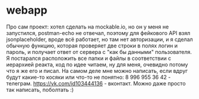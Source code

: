 # webapp
Про сам проект: хотел сделать на mockable.io, но он у меня не запустился, postman-echo не отвечал, поэтому для фейкового API взял jsonplaceholder, вроде всё работает, но там нет авторизации,
и я сделал обычную функцию, которая проверяет две строки в полях логин и пароль, и получает ответ от сервера с "как бы данными" пользователя.
Я постарался расположить все папки и файлы в соответствии с иерархией реакта, код по идее читаем, ну для меня, очевидно потому что я же его и писал.
На самом деле мне можно написать, если вдруг будут какие-то косяки или что-то не понятно:
8 996 955 36 42 - телеграм.
https://vk.com/id103444136 - вконтакт. 
Можно даже просто так написать, поболтать :) 
